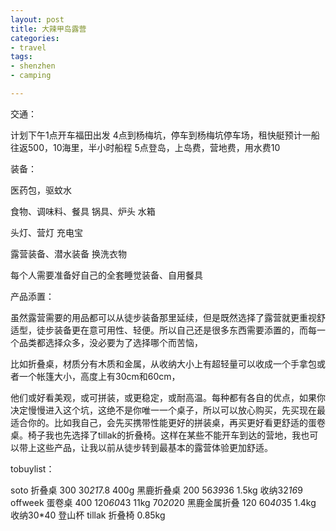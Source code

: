 ```yaml
---
layout: post
title: 大辣甲岛露营
categories: 
- travel
tags:
- shenzhen
- camping

---
```



交通：

计划下午1点开车福田出发
4点到杨梅坑，停车到杨梅坑停车场，租快艇预计一船往返500，10海里，半小时船程
5点登岛，上岛费，营地费，用水费10

<!--more-->

装备：

医药包，驱蚊水

食物、调味料、餐具
锅具、炉头
水箱

头灯、营灯
充电宝

露营装备、潜水装备
换洗衣物


每个人需要准备好自己的全套睡觉装备、自用餐具


产品添置：

虽然露营需要的用品都可以从徒步装备那里延续，但是既然选择了露营就更重视舒适型，徒步装备更在意可用性、轻便。所以自己还是很多东西需要添置的，而每一个品类都选择众多，没必要为了选择哪个而苦恼，

比如折叠桌，材质分有木质和金属，从收纳大小上有超轻量可以收成一个手拿包或者一个帐篷大小，高度上有30cm和60cm，

他们或好看美观，或可拼装，或更稳定，或耐高温。每种都有各自的优点，如果你决定慢慢进入这个坑，这绝不是你唯一一个桌子，所以可以放心购买，先买现在最适合你的。比如我自己，会先买携带性能更好的拼装桌，再买更好看更舒适的蛋卷桌。椅子我也先选择了tillak的折叠椅。这样在某些不能开车到达的营地，我也可以带上这些产品，让我以前从徒步转到最基本的露营体验更加舒适。

tobuylist：

soto 折叠桌 300  30*21*7.8  400g
黑鹿折叠桌 200  56*39*36   1.5kg 收纳32*16*9
offweek 蛋卷桌 400 120*60*43  11kg  70*20*20
黑鹿金属折叠 120 60*40*35   1.4kg  收纳30*40
登山杯
tillak 折叠椅 0.85kg